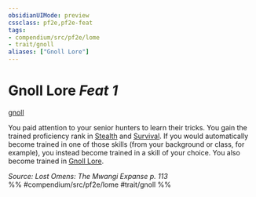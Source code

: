 ```yaml
---
obsidianUIMode: preview
cssclass: pf2e,pf2e-feat
tags:
- compendium/src/pf2e/lome
- trait/gnoll
aliases: ["Gnoll Lore"]
---
```

# Gnoll Lore  *Feat 1*  
[gnoll](../../rules/traits/gnoll-b1.md)  


You paid attention to your senior hunters to learn their tricks. You gain the trained proficiency rank in [Stealth](../skills.md#Stealth) and [Survival](../skills.md#Survival). If you would automatically become trained in one of those skills (from your background or class, for example), you instead become trained in a skill of your choice. You also become trained in [Gnoll Lore](../skills.md#Lore).

*Source: Lost Omens: The Mwangi Expanse p. 113*  
%% #compendium/src/pf2e/lome #trait/gnoll %%